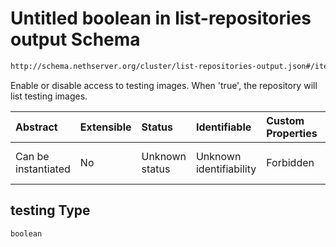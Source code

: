 # Untitled boolean in list-repositories output Schema

```txt
http://schema.nethserver.org/cluster/list-repositories-output.json#/items/properties/testing
```

Enable or disable access to testing images. When 'true', the repository will list testing images.

| Abstract            | Extensible | Status         | Identifiable            | Custom Properties | Additional Properties | Access Restrictions | Defined In                                                                                      |
| :------------------ | :--------- | :------------- | :---------------------- | :---------------- | :-------------------- | :------------------ | :---------------------------------------------------------------------------------------------- |
| Can be instantiated | No         | Unknown status | Unknown identifiability | Forbidden         | Allowed               | none                | [list-repositories-output.json\*](cluster/list-repositories-output.json "open original schema") |

## testing Type

`boolean`
